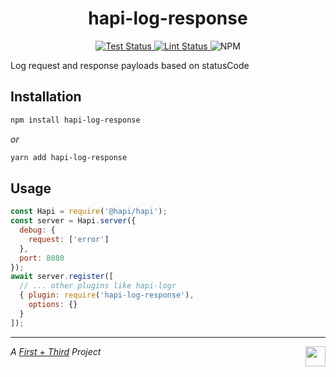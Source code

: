 <h1 align="center">hapi-log-response</h1>

<p align="center">
  <a href="https://github.com/firstandthird/hapi-log-response/actions">
    <img src="https://img.shields.io/github/workflow/status/firstandthird/hapi-log-response/Test/main?label=Tests&style=for-the-badge" alt="Test Status"/>
  </a>
  <a href="https://github.com/firstandthird/hapi-log-response/actions">
    <img src="https://img.shields.io/github/workflow/status/firstandthird/hapi-log-response/Lint/main?label=Lint&style=for-the-badge" alt="Lint Status"/>
  </a>
  <img src="https://img.shields.io/npm/v/hapi-log-response.svg?label=npm&style=for-the-badge" alt="NPM" />
</p>

Log request and response payloads based on statusCode

## Installation

```sh
npm install hapi-log-response
```

_or_

```sh
yarn add hapi-log-response
```


## Usage

```javascript
const Hapi = require('@hapi/hapi');
const server = Hapi.server({
  debug: {
    request: ['error']
  },
  port: 8080
});
await server.register([
  // ... other plugins like hapi-logr
  { plugin: require('hapi-log-response'),
    options: {}
  }
]);
```

---

<a href="https://firstandthird.com"><img src="https://firstandthird.com/_static/ui/images/safari-pinned-tab-62813db097.svg" height="32" width="32" align="right"></a>

_A [First + Third](https://firstandthird.com) Project_
